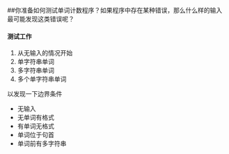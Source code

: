 ##你准备如何测试单词计数程序？如果程序中存在某种错误，那么什么样的输入最可能发现这类错误呢？
#### 测试工作
1. 从无输入的情况开始
2. 单字符串单词
3. 多字符串单词
4. 多个单字符串单词

以发现一下边界条件
- 无输入
- 无单词有格式
- 有单词无格式
- 单词位于句首
- 单词前有多字符串